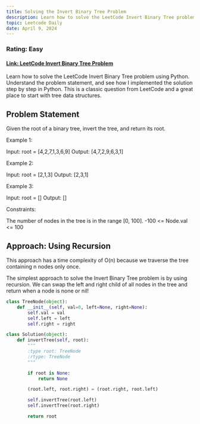 ```yaml
---
title: Solving the Invert Binary Tree Problem
description: Learn how to solve the LeetCode Invert Binary Tree problem using Python. Understand the problem statement, and see how I implemented the solution step by step in Python. This is a classic question from LeetCode and a great place to start with tree data structures.
topic: Leetcode Daily
date: April 9, 2024
---
```


### Rating: Easy

#### [Link: LeetCode Invert Binary Tree Problem](https://leetcode.com/problems/invert-binary-tree/description/)

Learn how to solve the LeetCode Invert Binary Tree problem using Python. Understand the problem statement, and see how I implemented the solution step by step in Python. This is a classic question from LeetCode and a great place to start with tree data structures.

## Problem Statement

Given the root of a binary tree, invert the tree, and return its root.

Example 1:

Input: root = [4,2,7,1,3,6,9]
Output: [4,7,2,9,6,3,1]

Example 2:

Input: root = [2,1,3]
Output: [2,3,1]

Example 3:

Input: root = []
Output: []

Constraints:

The number of nodes in the tree is in the range [0, 100].
-100 <= Node.val <= 100

## Approach: Using Recursion

This approach has a time complexity of O(n) because we traverse the tree containing n nodes only once.

The simplest approach to solve the Invert Binary Tree problem is by using recursion. We can swap the left and right child of all nodes in the tree and return when a node is none or nil!

```python
class TreeNode(object):
    def __init__(self, val=0, left=None, right=None):
        self.val = val
        self.left = left
        self.right = right

class Solution(object):
    def invertTree(self, root):
        """
        :type root: TreeNode
        :rtype: TreeNode
        """

        if root is None:
            return None

        (root.left, root.right) = (root.right, root.left)

        self.invertTree(root.left)
        self.invertTree(root.right)

        return root
```
